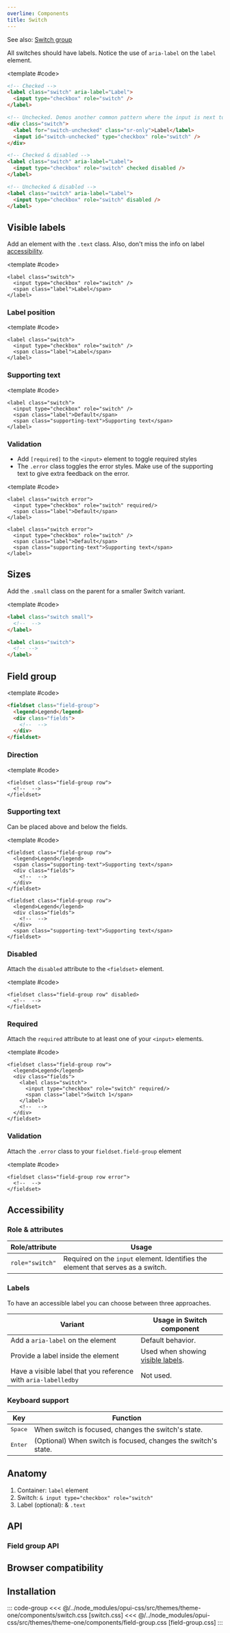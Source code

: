 ```yaml
---
overline: Components
title: Switch
---
```


<script setup>
import Example from "../.vitepress/theme/app/components/Example.vue";
import Baseline from "../.vitepress/theme/app/components/Baseline.vue";
import Alert from "../.vitepress/theme/app/components/Alert.vue";

</script>

<!--
Keep a look out for the new HTML switch control.
It's not mature yet to even try to implement here,
but will be in time.
https://webkit.org/blog/15054/an-html-switch-control/
 -->

See also: [Switch group](#field-group)

All switches should have labels. Notice the use of `aria-label` on the `label` element.

<Example row>
<template #example>
<label class="switch" aria-label="Label">
  <input type="checkbox" role="switch" checked />
</label>

<div class="switch">
  <label for="switch-unchecked" class="sr-only">Label</label>
  <input id="switch-unchecked" type="checkbox" role="switch" />
</div>

<label class="switch" aria-label="Label">
  <input type="checkbox" role="switch" checked disabled />
</label>

<label class="switch" aria-label="Label">
  <input type="checkbox" role="switch" disabled />
</label>
</template>

<template #code>

<!-- prettier-ignore -->
```html
<!-- Checked -->
<label class="switch" aria-label="Label">
  <input type="checkbox" role="switch" />
</label>

<!-- Unchecked. Demos another common pattern where the input is next to the label with the use of the .sr-only class -->
<div class="switch">
  <label for="switch-unchecked" class="sr-only">Label</label>
  <input id="switch-unchecked" type="checkbox" role="switch" />
</div>

<!-- Checked & disabled -->
<label class="switch" aria-label="Label">
  <input type="checkbox" role="switch" checked disabled />
</label>

<!-- Unchecked & disabled -->
<label class="switch" aria-label="Label">
  <input type="checkbox" role="switch" disabled />
</label>
```

</template>
</Example>

<!--@include: ../../sr-only.md -->

## Visible labels

Add an element with the `.text` class. Also, don't miss the info on label [accessibility](#accessibility).

<Example centered column>
<template #example>
<label class="switch">
	<input type="checkbox" role="switch" />
	<span class="label">Label</span>
</label>

<label class="switch">
	<input type="checkbox" role="switch" disabled/>
	<span class="label">Disabled</span>
</label>

<label class="switch">
	<input type="checkbox" role="switch"/>
	<span class="label">Long text bacon ipsum dolor amet prosciutto tenderloin biltong leberkas ribeye short ribs shankle tri-tip doner buffalo chislic meatloaf meatball.</span>
</label>

</template>

<template #code>

```html{3}
<label class="switch">
  <input type="checkbox" role="switch" />
  <span class="label">Label</span>
</label>
```

</template>
</Example>

### Label position

<Example row gapL>
<template #example>
<label class="switch">
	<input type="checkbox" role="switch" />
	<span class="label">Default</span>
</label>

<label class="switch stack">
	<input type="checkbox" role="switch" />
	<span class="label">Stack</span>
</label>

</template>

<template #code>

```html{3}
<label class="switch">
  <input type="checkbox" role="switch" />
  <span class="label">Label</span>
</label>
```

</template>
</Example>

### Supporting text

<Example row gapL>
<template #example>
<label class="switch">
	<input type="checkbox" role="switch" />
	<span class="label">Default</span>
    <span class="supporting-text">Supporting text</span>
</label>

<label class="switch stack">
	<input type="checkbox" role="switch" />
	<span class="label">Stack</span>
  <span class="supporting-text">Supporting text</span>
</label>

</template>

<template #code>

```html{4}
<label class="switch">
  <input type="checkbox" role="switch" />
  <span class="label">Default</span>
  <span class="supporting-text">Supporting text</span>
</label>

```

</template>
</Example>

### Validation

- Add `[required]` to the `<input>` element to toggle required styles
- The `.error` class toggles the error styles. Make use of the supporting text to give extra feedback on the error.

<Example column gapL>
<template #example>
<div class="example-row gap-l">
<label class="switch">
	<input type="checkbox" role="switch" required/>
	<span class="label">Default</span>
</label>
<label class="switch stack">
	<input type="checkbox" role="switch" required/>
	<span class="label">Stack</span>
</label>
</div>

<div class="example-row gap-l">
<label class="switch error">
	<input type="checkbox" role="switch" />
	<span class="label">Default</span>
    <span class="supporting-text">Supporting text</span>
</label>

<label class="switch stack error">
	<input type="checkbox" role="switch" />
	<span class="label">Stack</span>
  <span class="supporting-text">Supporting text</span>
</label>

</div>
</template>

<template #code>

```html{2,6}
<label class="switch error">
  <input type="checkbox" role="switch" required/>
  <span class="label">Default</span>
</label>

<label class="switch error">
  <input type="checkbox" role="switch" />
  <span class="label">Default</span>
  <span class="supporting-text">Supporting text</span>
</label>

```

</template>
</Example>

## Sizes

Add the `.small` class on the parent for a smaller Switch variant.

<Example row>
<template #example>
<label class="switch small">
	<input type="checkbox" role="switch" />
	<span class="label">Small</span>
</label>

<label class="switch">
	<input type="checkbox" role="switch" />
	<span class="label">Default</span>
</label>
</template>

<template #code>

```html
<label class="switch small">
  <!--  -->
</label>

<label class="switch">
  <!-- -->
</label>
```

</template>
</Example>

## Field group

<Example centered column>
<template #example>
<fieldset class="field-group">
<legend>Legend</legend>
<div class="fields">
<label class="switch">
	<input type="checkbox" role="switch" />
	<span class="label">Switch 1</span>
</label>

<label class="switch">
	<input type="checkbox" role="switch" />
	<span class="label">Switch 2</span>
</label>

<label class="switch">
	<input type="checkbox" role="switch" />
	<span class="label">Switch 3</span>
</label>
</div>
</fieldset>
</template>

<template #code>

```html
<fieldset class="field-group">
  <legend>Legend</legend>
  <div class="fields">
    <!--  -->
  </div>
</fieldset>
```

</template>
</Example>

### Direction

<Example row>
<template #example>
<fieldset class="field-group row">
<legend>Legend</legend>
<div class="fields">
<label class="switch">
	<input type="checkbox" role="switch" />
	<span class="label">Switch 1</span>
</label>

<label class="switch">
	<input type="checkbox" role="switch" />
	<span class="label">Switch 2</span>
</label>

<label class="switch">
	<input type="checkbox" role="switch" />
	<span class="label">Switch 3</span>
</label>
</div>
</fieldset>
</template>

<template #code>

```html{1}
<fieldset class="field-group row">
  <!--  -->
</fieldset>
```

</template>
</Example>

### Supporting text

Can be placed above and below the fields.

<Example column centered gapL>
<template #example>
<fieldset class="field-group row">
<legend>Legend</legend>
<span class="supporting-text">Supporting text above fields</span>
<div class="fields">
<label class="switch">
	<input type="checkbox" role="switch" />
	<span class="label">Switch 1</span>
</label>

<label class="switch">
	<input type="checkbox" role="switch" />
	<span class="label">Switch 2</span>
</label>

<label class="switch">
	<input type="checkbox" role="switch" />
	<span class="label">Switch 3</span>
</label>
</div>
</fieldset>

<fieldset class="field-group row">
<legend>Legend</legend>
<div class="fields">
<label class="switch">
	<input type="checkbox" role="switch" />
	<span class="label">Switch 1</span>
</label>

<label class="switch">
	<input type="checkbox" role="switch" />
	<span class="label">Switch 2</span>
</label>

<label class="switch">
	<input type="checkbox" role="switch" />
	<span class="label">Switch 3</span>
</label>
</div>
<span class="supporting-text">Supporting text below fields</span>
</fieldset>
</template>

<template #code>

```html{3,14}
<fieldset class="field-group row">
  <legend>Legend</legend>
  <span class="supporting-text">Supporting text</span>
  <div class="fields">
    <!--  -->
  </div>
</fieldset>

<fieldset class="field-group row">
  <legend>Legend</legend>
  <div class="fields">
    <!--  -->
  </div>
  <span class="supporting-text">Supporting text</span>
</fieldset>
```

</template>
</Example>

### Disabled

Attach the `disabled` attribute to the `<fieldset>` element.

<Example row>
<template #example>
<fieldset class="field-group row" disabled>
<legend>Legend</legend>
<div class="fields">
<label class="switch">
	<input type="checkbox" role="switch" />
	<span class="label">Switch 1</span>
</label>

<label class="switch">
	<input type="checkbox" role="switch" />
	<span class="label">Switch 2</span>
</label>

<label class="switch">
	<input type="checkbox" role="switch" />
	<span class="label">Switch 3</span>
</label>

</div>
</fieldset>
</template>

<template #code>

```html{1}
<fieldset class="field-group row" disabled>
  <!--  -->
</fieldset>
```

</template>
</Example>

### Required

Attach the `required` attribute to at least one of your `<input>` elements.

<Example row>
<template #example>
<fieldset class="field-group row">
<legend>These are required!</legend>
<div class="fields">
<label class="switch">
	<input type="checkbox" role="switch" required/>
	<span class="label">Switch 1</span>
</label>

<label class="switch">
	<input type="checkbox" role="switch" required />
	<span class="label">Switch 2</span>
</label>

<label class="switch">
	<input type="checkbox" role="switch" required />
	<span class="label">Switch 3</span>
</label>
</div>
</fieldset>
</template>

<template #code>

```html{5}
<fieldset class="field-group row">
  <legend>Legend</legend>
  <div class="fields">
    <label class="switch">
      <input type="checkbox" role="switch" required/>
      <span class="label">Switch 1</span>
    </label>
    <!--  -->
  </div>
</fieldset>
```

</template>
</Example>

### Validation

Attach the `.error` class to your `fieldset.field-group` element

<Example row>
<template #example>
<fieldset class="field-group row error">
<legend>Legend</legend>
<span class="supporting-text">Something went wrong!</span>
<div class="fields">
<label class="switch">
	<input type="checkbox" role="switch"/>
	<span class="label">Switch 1</span>
</label>

<label class="switch">
	<input type="checkbox" role="switch" />
	<span class="label">Switch 2</span>
</label>

<label class="switch">
	<input type="checkbox" role="switch" />
	<span class="label">Switch 3</span>
</label>

</div>
</fieldset>
</template>

<template #code>

```html{1}
<fieldset class="field-group row error">
  <!--  -->
</fieldset>
```

</template>
</Example>

## Accessibility

### Role & attributes

| Role/attribute  | Usage                                                                            |
| --------------- | -------------------------------------------------------------------------------- |
| `role="switch"` | Required on the `input` element. Identifies the element that serves as a switch. |

### Labels

To have an accessible label you can choose between three approaches.

| Variant                                                        | Usage in Switch component                            |
| -------------------------------------------------------------- | ---------------------------------------------------- |
| Add a `aria-label` on the element                              | Default behavior.                                    |
| Provide a label inside the element                             | Used when showing [visible labels](#visible-labels). |
| Have a visible label that you reference with `aria-labelledby` | Not used.                                            |

### Keyboard support

<div class="not-rich-text">

| Key              | Function                                                       |
| ---------------- | -------------------------------------------------------------- |
| <kbd>Space</kbd> | When switch is focused, changes the switch's state.            |
| <kbd>Enter</kbd> | (Optional) When switch is focused, changes the switch's state. |

</div>

<style scoped>
  .anatomy {
    outline-offset: 8px;
    outline: var(--_anatomy-border-gray);

    * {
      outline: var(--_anatomy-border-red);
    }

    input {
      border-radius: 100vmax;
      outline-offset: 2px;
    }

  }
</style>

## Anatomy

1. Container: `label` element
2. Switch: `& input type="checkbox" role="switch"`
3. Label (optional): & `.text`

<Example row>
<template #example>
<label class="switch anatomy" aria-label="Label">
  <input type="checkbox" role="switch" />
  <span class="label">Label</span>
</label>
</template>
</Example>

## API

<!--@include: ./switch-api.md -->

### Field group API

<!--@include: ./field-group-api.md -->

## Browser compatibility

<Baseline :ids="['light-dark']" />

## Installation

::: code-group
<<< @/../node_modules/opui-css/src/themes/theme-one/components/switch.css [switch.css]
<<< @/../node_modules/opui-css/src/themes/theme-one/components/field-group.css [field-group.css]
:::
